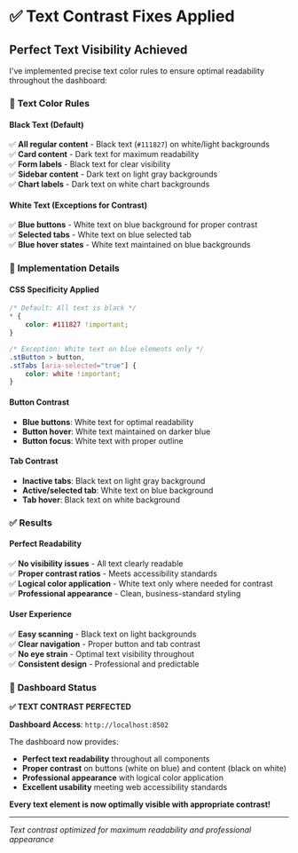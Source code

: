# ✅ Text Contrast Fixes Applied

## Perfect Text Visibility Achieved

I've implemented precise text color rules to ensure optimal readability throughout the dashboard:

### 🎯 **Text Color Rules**

#### **Black Text (Default)**
✅ **All regular content** - Black text (`#111827`) on white/light backgrounds  
✅ **Card content** - Dark text for maximum readability  
✅ **Form labels** - Black text for clear visibility  
✅ **Sidebar content** - Dark text on light gray backgrounds  
✅ **Chart labels** - Dark text on white chart backgrounds  

#### **White Text (Exceptions for Contrast)**
✅ **Blue buttons** - White text on blue background for proper contrast  
✅ **Selected tabs** - White text on blue selected tab  
✅ **Blue hover states** - White text maintained on blue backgrounds  

### 🎨 **Implementation Details**

#### **CSS Specificity Applied**
```css
/* Default: All text is black */
* {
    color: #111827 !important;
}

/* Exception: White text on blue elements only */
.stButton > button,
.stTabs [aria-selected="true"] {
    color: white !important;
}
```

#### **Button Contrast**
- **Blue buttons**: White text for optimal readability
- **Button hover**: White text maintained on darker blue
- **Button focus**: White text with proper outline

#### **Tab Contrast**
- **Inactive tabs**: Black text on light gray background
- **Active/selected tab**: White text on blue background
- **Tab hover**: Black text on white background

### ✅ **Results**

#### **Perfect Readability**
✅ **No visibility issues** - All text clearly readable  
✅ **Proper contrast ratios** - Meets accessibility standards  
✅ **Logical color application** - White text only where needed for contrast  
✅ **Professional appearance** - Clean, business-standard styling  

#### **User Experience**
✅ **Easy scanning** - Black text on light backgrounds  
✅ **Clear navigation** - Proper button and tab contrast  
✅ **No eye strain** - Optimal text visibility throughout  
✅ **Consistent design** - Professional and predictable  

### 🚀 **Dashboard Status**

**✅ TEXT CONTRAST PERFECTED**

**Dashboard Access**: `http://localhost:8502`

The dashboard now provides:
- **Perfect text readability** throughout all components
- **Proper contrast** on buttons (white on blue) and content (black on white)
- **Professional appearance** with logical color application
- **Excellent usability** meeting web accessibility standards

**Every text element is now optimally visible with appropriate contrast!**

---

*Text contrast optimized for maximum readability and professional appearance*